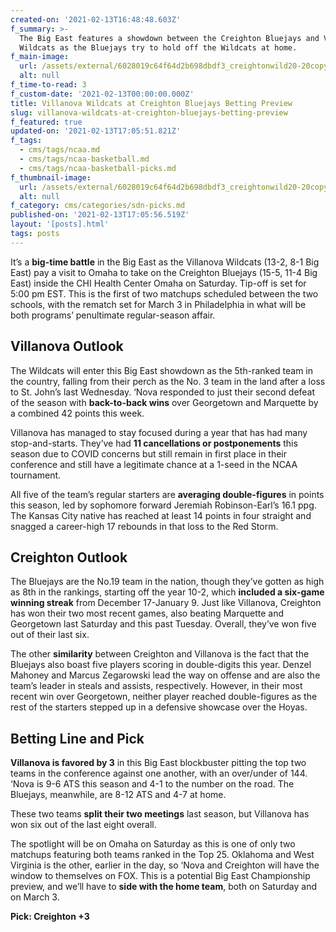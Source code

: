 ```yaml
---
created-on: '2021-02-13T16:48:48.603Z'
f_summary: >-
  The Big East features a showdown between the Creighton Bluejays and Villanova
  Wildcats as the Bluejays try to hold off the Wildcats at home. 
f_main-image:
  url: /assets/external/6028019c64f64d2b698dbdf3_creightonwild20-20copy.jpg
  alt: null
f_time-to-read: 3
f_custom-date: '2021-02-13T00:00:00.000Z'
title: Villanova Wildcats at Creighton Bluejays Betting Preview
slug: villanova-wildcats-at-creighton-bluejays-betting-preview
f_featured: true
updated-on: '2021-02-13T17:05:51.821Z'
f_tags:
  - cms/tags/ncaa.md
  - cms/tags/ncaa-basketball.md
  - cms/tags/ncaa-basketball-picks.md
f_thumbnail-image:
  url: /assets/external/6028019c64f64d2b698dbdf3_creightonwild20-20copy.jpg
  alt: null
f_category: cms/categories/sdn-picks.md
published-on: '2021-02-13T17:05:56.519Z'
layout: '[posts].html'
tags: posts
---
```


It’s a **big-time battle** in the Big East as the Villanova Wildcats (13-2, 8-1 Big East) pay a visit to Omaha to take on the Creighton Bluejays (15-5, 11-4 Big East) inside the CHI Health Center Omaha on Saturday. Tip-off is set for 5:00 pm EST. This is the first of two matchups scheduled between the two schools, with the rematch set for March 3 in Philadelphia in what will be both programs’ penultimate regular-season affair.

Villanova Outlook
-----------------

The Wildcats will enter this Big East showdown as the 5th-ranked team in the country, falling from their perch as the No. 3 team in the land after a loss to St. John’s last Wednesday. ‘Nova responded to just their second defeat of the season with **back-to-back wins** over Georgetown and Marquette by a combined 42 points this week.

Villanova has managed to stay focused during a year that has had many stop-and-starts. They’ve had **11 cancellations or postponements** this season due to COVID concerns but still remain in first place in their conference and still have a legitimate chance at a 1-seed in the NCAA tournament.

All five of the team’s regular starters are **averaging double-figures** in points this season, led by sophomore forward Jeremiah Robinson-Earl’s 16.1 ppg. The Kansas City native has reached at least 14 points in four straight and snagged a career-high 17 rebounds in that loss to the Red Storm.

Creighton Outlook
-----------------

The Bluejays are the No.19 team in the nation, though they’ve gotten as high as 8th in the rankings, starting off the year 10-2, which **included a six-game winning streak** from December 17-January 9. Just like Villanova, Creighton has won their two most recent games, also beating Marquette and Georgetown last Saturday and this past Tuesday. Overall, they’ve won five out of their last six.

The other **similarity** between Creighton and Villanova is the fact that the Bluejays also boast five players scoring in double-digits this year. Denzel Mahoney and Marcus Zegarowski lead the way on offense and are also the team’s leader in steals and assists, respectively. However, in their most recent win over Georgetown, neither player reached double-figures as the rest of the starters stepped up in a defensive showcase over the Hoyas.

Betting Line and Pick
---------------------

**Villanova is favored by 3** in this Big East blockbuster pitting the top two teams in the conference against one another, with an over/under of 144. ‘Nova is 9-6 ATS this season and 4-1 to the number on the road. The Bluejays, meanwhile, are 8-12 ATS and 4-7 at home.

These two teams **split their two meetings** last season, but Villanova has won six out of the last eight overall.

The spotlight will be on Omaha on Saturday as this is one of only two matchups featuring both teams ranked in the Top 25. Oklahoma and West Virginia is the other, earlier in the day, so ‘Nova and Creighton will have the window to themselves on FOX. This is a potential Big East Championship preview, and we’ll have to **side with the home team**, both on Saturday and on March 3.

**Pick: Creighton +3**

‍
